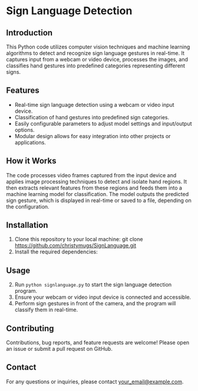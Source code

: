 # Sign Language Detection

## Introduction
This Python code utilizes computer vision techniques and machine learning algorithms to detect and recognize sign language gestures in real-time. It captures input from a webcam or video device, processes the images, and classifies hand gestures into predefined categories representing different signs.

## Features
- Real-time sign language detection using a webcam or video input device.
- Classification of hand gestures into predefined sign categories.
- Easily configurable parameters to adjust model settings and input/output options.
- Modular design allows for easy integration into other projects or applications.

## How it Works
The code processes video frames captured from the input device and applies image processing techniques to detect and isolate hand regions. It then extracts relevant features from these regions and feeds them into a machine learning model for classification. The model outputs the predicted sign gesture, which is displayed in real-time or saved to a file, depending on the configuration.

## Installation
1. Clone this repository to your local machine:
  git clone https://github.com/christymugs/SignLanguage.git
2. Install the required dependencies:

## Usage
2. Run `python signlanguage.py` to start the sign language detection program.
3. Ensure your webcam or video input device is connected and accessible.
4. Perform sign gestures in front of the camera, and the program will classify them in real-time.

## Contributing
Contributions, bug reports, and feature requests are welcome! Please open an issue or submit a pull request on GitHub.

## Contact
For any questions or inquiries, please contact [your_email@example.com](mailto:your_email@example.com).

